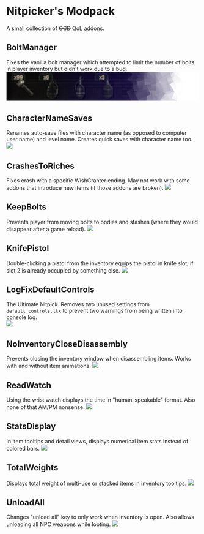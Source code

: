 # Nitpicker's Modpack

A small collection of ~~OCD~~ QoL addons.

## BoltManager
Fixes the vanilla bolt manager which attempted to limit the number of bolts in player inventory but didn't work due to a bug.
![](fomod/images/Banners-01-01.png)

## CharacterNameSaves
Renames auto-save files with character name (as opposed to computer user name) and level name. Creates quick saves with character name too.
![](Banners-01-02.png)

## CrashesToRiches
Fixes crash with a specific WishGranter ending. May not work with some addons that introduce new items (if those addons are broken). 
![](Banners-01-03.png)

## KeepBolts
Prevents player from moving bolts to bodies and stashes (where they would disappear after a game reload).
![](Banners-01-04.png)

## KnifePistol
Double-clicking a pistol from the inventory equips the pistol in knife slot, if slot 2 is already occupied by something else.
![](Banners-01-05.png)

## LogFixDefaultControls
The Ultimate Nitpick. Removes two unused settings from `default_controls.ltx` to prevent two warnings from being written into console log.   
![](Banners-01-06.png)

## NoInventoryCloseDisassembly
Prevents closing the inventory window when disassembling items. Works with and without item animations.
![](Banners-01-07.png)

## ReadWatch
Using the wrist watch displays the time in "human-speakable" format. Also none of that AM/PM nonsense.
![](Banners-01-08.png)

## StatsDisplay
In item tooltips and detail views, displays numerical item stats instead of colored bars. 
![](Banners-01-09.png)

## TotalWeights
Displays total weight of multi-use or stacked items in inventory tooltips.
![](Banners-01-10.png)

## UnloadAll
Changes "unload all" key to only work when inventory is open. Also allows unloading all NPC weapons while looting.
![](Banners-01-11.png)